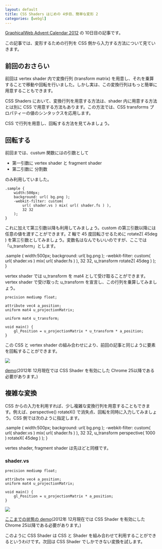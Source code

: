 ```yaml
---
layout: default
title: CSS Shaders はじめの 4歩目、簡単な変形 2
categories: [webgl]
---
```


[GraphicalWeb Advent Calendar 2012](http://www.adventar.org/calendars/10) の 10日目の記事です。

この記事では、変形するための行列を CSS 側から入力する方法について見ていきます。

## 前回のおさらい

前回は vertex shader 内で変換行列 (transform matrix) を用意し、それを乗算することで移動や回転を行いました。しかし実は、この変換行列はもっと簡単に用意することもできます。

CSS Shaders において、変換行列を用意する方法は、shader 内に用意する方法とは別に CSS で用意する方法もあります。この方法では、CSS transforms プロパティーの値のシンタックスを応用します。

CSS で行列を用意し、回転する方法を見てみましょう。

## 回転する

前回までは、custum 関数にはの引数として

* 第一引数に vertex shader と fragment shader
* 第二引数に 分割数

のみ利用していました。

	.sample {
		width:500px;
		background: url( bg.png );
		-webkit-filter: custom(
			url( shader.vs ) mix( url( shader.fs ) ),
			32 32
		);
	}

これに加えて第三引数以降も利用してみましょう。custom の第三引数以降には任意の値を渡すことができます。Z 軸で 45 度回転させるために rotateZ( 45deg ) を第三引数としてみましょう。変数名はなんでもいいのですが、ここでは「u_transform」とします。

.sample {
	width:500px;
	background: url( bg.png );
	-webkit-filter: custom(
		url( shader.vs ) mix( url( shader.fs ) ),
		32 32,
		u_transform rotateZ( 45deg )
	);
}

vertex shader では u_transform を mat4 として受け取ることができます。vertex shader で受け取った u_transform を宣言し、この行列を乗算してみましょう。

	precision mediump float;

	attribute vec4 a_position;
	uniform mat4 u_projectionMatrix;

	uniform mat4 u_transform;

	void main() {
	    gl_Position = u_projectionMatrix * u_transform * a_position;
	}

この CSS と vertex shader の組み合わせにより、前回の記事と同じように要素を回転することができます。

![](http://yomotsu.net/blog/assets/2012-12-09-cssshaders4/3.png)

[demo](http://yomotsu.net/blog/assets/2012-12-09-cssshaders4/3.html)(2012年 12月現在では CSS Shader を有効にした Chrome 25以降である必要があります。)

## 複雑な変換

CSS からの入力を利用すれば、少し複雑な変換行列を用意することもできます。例えば、perspective() rotateX() で消失点、回転を同時に入力してみましょう。CSS 側では次のように指定します。

.sample {
	width:500px;
	background: url( bg.png );
	-webkit-filter: custom(
		url( shader.vs ) mix( url( shader.fs ) ),
		32 32,
		u_transform perspective( 1000 ) rotateX( 45deg )
	);
}

vertes shader, fragment shader は先ほどと同様です。


### shader.vs

	precision mediump float;

	attribute vec4 a_position;
	uniform mat4 u_projectionMatrix;

	void main() {
	    gl_Position = u_projectionMatrix * a_position;
	}

![](http://yomotsu.net/blog/assets/2012-12-09-cssshaders4/1.png)

[ここまでの状態の demo](http://yomotsu.net/blog/assets/2012-12-09-cssshaders4/1.html)(2012年 12月現在では CSS Shader を有効にした Chrome 25以降である必要があります。)

このように CSS Shader は CSS と Shader を組み合わせて利用することができるというわけです。次回は CSS Shader でしかできない変換を試します。